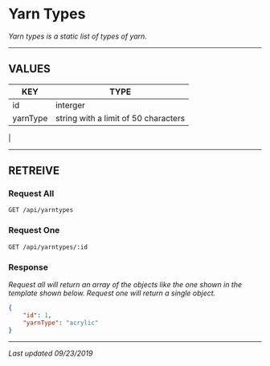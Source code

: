 # Yarn Types

*Yarn types is a static list of types of yarn.*

---

## VALUES

| KEY | TYPE |
| --- | --- |
| id | interger |
| yarnType | string with a limit of 50 characters |
|

---

## RETREIVE

### Request All

```http
GET /api/yarntypes
```

### Request One

```http
GET /api/yarntypes/:id
```

### Response

*Request all will return an array of the objects like the one shown in the template shown below. Request one will return a single object.*

```json
{
	"id": 1,
	"yarnType": "acrylic"
}
```

---

*Last updated 09/23/2019*